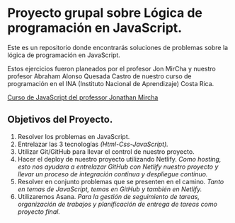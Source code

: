 # Proyecto grupal sobre Lógica de programación en JavaScript.


Este es un repositorio donde encontrarás soluciones de problemas sobre la lógica de programación en JavaScript.

Estos ejercicios fueron planeados por el profesor Jon MirCha y nuestro profesor Abraham Alonso Quesada Castro de nuestro curso de programación en el INA (Instituto Nacional de Aprendizaje) Costa Rica.


[Curso de JavaScript del professor Jonathan Mircha](https://www.youtube.com/watch?v=2SetvwBV-SU&list=PLvq-jIkSeTUZ6QgYYO3MwG9EMqC-KoLXA)

## Objetivos del Proyecto.
1. Resolver los problemas en JavaScript.
2. Entrelazar las 3 tecnologías *(Html-Css-JavaScript).*
3. Utilizar Git/GitHub para llevar el control de nuestro proyecto. 
4. Hacer el deploy de nuestro proyecto utilizando Netlify. *Como hosting, esto nos ayudara a entrelazar GitHub con Netlify nuestro proyecto y llevar un proceso de integración continua y despliegue continuo.*
5. Resolver en conjunto problemas que se presenten en el camino. *Tanto en temas de JavaScript, temas en GitHub y también en Netlify.*
6. Utilizaremos Asana. *Para la gestión de seguimiento de tareas, organización de trabajos y planificación de entrega de tareas como proyecto final.*
